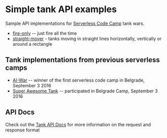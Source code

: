 # Simple tank API examples

Sample API implementations for [Serverless Code Camp](https://serverless.camp) tank wars.

* [fire-only](fire-only) -- just fire all the time
* [straight-mover](straight-mover) - tanks moving in straight lines horizontally, vertically or around a rectangle

## Tank implementations from previous serverless camps

* [AI-War](ai-war) -- winner of the first serverless code camp in Belgrade, September 3 2016
* [Super Awesome Tank](https://github.com/team-super-awsome/awsome-tank) -- participated in Belgrade Camp, September 3 2016

## API Docs

Check out the [Tank API Docs](https://tankwars.serverless.camp/pages/api.html) for more information on the request and response format
